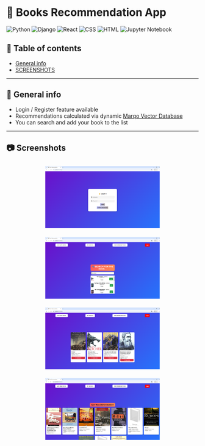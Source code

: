 ﻿# 📖 Books Recommendation App

![Python](https://img.shields.io/badge/Python-3.11-blue?style=for-the-badge&logo=python)
![Django](https://img.shields.io/badge/Django-4.2-green?style=for-the-badge&logo=django)
![React](https://img.shields.io/badge/React-19.0.0-blue?style=for-the-badge&logo=react)
![CSS](https://img.shields.io/badge/css-3?style=for-the-badge&logo=CSS)
![HTML](https://img.shields.io/badge/html-3?style=for-the-badge&logo=HTML)
![Jupyter Notebook](https://img.shields.io/badge/jupyter_notebook-blue?style=for-the-badge&logo=Jupyter)

## 📝 **Table of contents**
* [General info](#-general-info)
* [SCREENSHOTS](#-screenshots)
---
## 🚀 **General info**
- Login / Register feature available
- Recommendations calculated via dynamic [Marqo Vector Database](https://www.marqo.ai/)
- You can search and add your book to the list

---
## 📷 **Screenshots**
<p align="center">
  <img src="screenshots/s1.png"  width="300" style="margin: 10px;">
  <img src="screenshots/s2.png"  width="300" style="margin: 10px;">
  <img src="screenshots/s3.png"  width="300" style="margin: 10px;">
<img src="screenshots/s4.png"  width="300" style="margin: 10px;">
</p>
